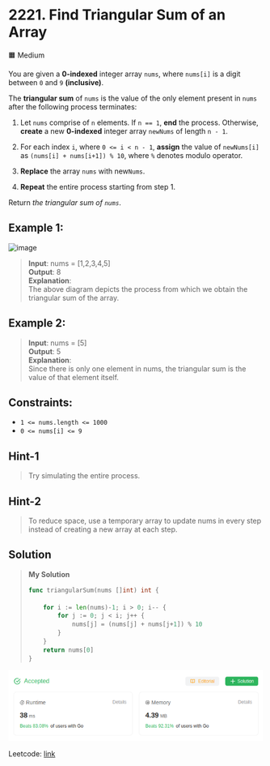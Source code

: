# 2221. Find Triangular Sum of an Array
🟧 Medium

You are given a **0-indexed** integer array `nums`, where `nums[i]` is a digit between `0` and `9` **(inclusive)**.

The **triangular sum** of `nums` is the value of the only element present in `nums` after the following process terminates:

1. Let `nums` comprise of `n` elements. If `n == 1`, **end** the process. Otherwise, **create** a new **0-indexed** integer array `newNums` of length `n - 1`.

2. For each index `i`, where `0 <= i < n - 1`, **assign** the value of `newNums[i]` as `(nums[i] + nums[i+1]) % 10`, where `%` denotes modulo operator.

3. **Replace** the array `nums` with new`Nums`.

4. **Repeat** the entire process starting from step 1.

Return *the triangular sum of `nums`*.

## Example 1:
![image](https://assets.leetcode.com/uploads/2022/02/22/ex1drawio.png)
> **Input**: nums = [1,2,3,4,5] \
> **Output**: 8 \
> **Explanation**: \
The above diagram depicts the process from which we obtain the triangular sum of the array.

## Example 2:
> **Input**: nums = [5] \
> **Output**: 5 \
> **Explanation**: \
Since there is only one element in nums, the triangular sum is the value of that element itself.

## Constraints:
* `1 <= nums.length <= 1000`
* `0 <= nums[i] <= 9`

## Hint-1
> Try simulating the entire process.

## Hint-2
> To reduce space, use a temporary array to update nums in every step instead of creating a new array at each step.

## Solution
> **My Solution**
> ```go
> func triangularSum(nums []int) int {
>    
>     for i := len(nums)-1; i > 0; i-- {
>         for j := 0; j < i; j++ {
>             nums[j] = (nums[j] + nums[j+1]) % 10
>         }
>     }    
>     return nums[0]
> }
> ```

![result](2221.png)

Leetcode: [link](https://leetcode.com/problems/find-triangular-sum-of-an-array/description/)